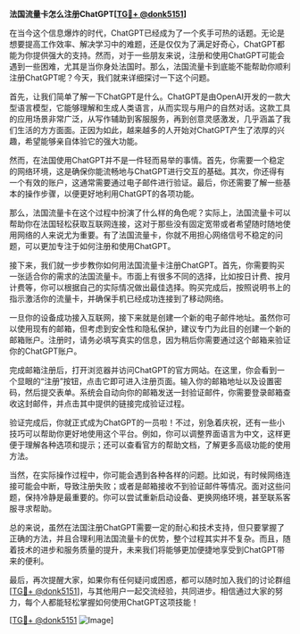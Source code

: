**法国流量卡怎么注册ChatGPT[[TG💪+ @donk5151](https://t.me/s/donk5151)]**

在当今这个信息爆炸的时代，ChatGPT已经成为了一个炙手可热的话题。无论是想要提高工作效率、解决学习中的难题，还是仅仅为了满足好奇心，ChatGPT都能为你提供强大的支持。然而，对于一些朋友来说，注册和使用ChatGPT可能会遇到一些困难，尤其是当你身处法国时。那么，法国流量卡到底能不能帮助你顺利注册ChatGPT呢？今天，我们就来详细探讨一下这个问题。

首先，让我们简单了解一下ChatGPT是什么。ChatGPT是由OpenAI开发的一款大型语言模型，它能够理解和生成人类语言，从而实现与用户的自然对话。这款工具的应用场景非常广泛，从写作辅助到客服服务，再到创意灵感激发，几乎涵盖了我们生活的方方面面。正因为如此，越来越多的人开始对ChatGPT产生了浓厚的兴趣，希望能够亲自体验它的强大功能。

然而，在法国使用ChatGPT并不是一件轻而易举的事情。首先，你需要一个稳定的网络环境，这是确保你能流畅地与ChatGPT进行交互的基础。其次，你还得有一个有效的账户，这通常需要通过电子邮件进行验证。最后，你还需要了解一些基本的操作步骤，以便更好地利用ChatGPT的各项功能。

那么，法国流量卡在这个过程中扮演了什么样的角色呢？实际上，法国流量卡可以帮助你在法国轻松获取互联网连接，这对于那些没有固定宽带或者希望随时随地使用网络的人来说尤为重要。有了法国流量卡，你就不用担心网络信号不稳定的问题，可以更加专注于如何注册和使用ChatGPT。

接下来，我们就一步步教你如何用法国流量卡注册ChatGPT。首先，你需要购买一张适合你的需求的法国流量卡。市面上有很多不同的选择，比如按日计费、按月计费等，你可以根据自己的实际情况做出最佳选择。购买完成后，按照说明书上的指示激活你的流量卡，并确保手机已经成功连接到了移动网络。

一旦你的设备成功接入互联网，接下来就是创建一个新的电子邮件地址。虽然你可以使用现有的邮箱，但考虑到安全性和隐私保护，建议专门为此目的创建一个新的邮箱账户。注册时，请务必填写真实的信息，因为稍后你需要通过这个邮箱来验证你的ChatGPT账户。

完成邮箱注册后，打开浏览器并访问ChatGPT的官方网站。在这里，你会看到一个显眼的“注册”按钮，点击它即可进入注册页面。输入你的邮箱地址以及设置密码，然后提交表单。系统会自动向你的邮箱发送一封验证邮件，你需要登录邮箱查收这封邮件，并点击其中提供的链接完成验证过程。

验证完成后，你就正式成为ChatGPT的一员啦！不过，别急着庆祝，还有一些小技巧可以帮助你更好地使用这个平台。例如，你可以调整界面语言为中文，这样更便于理解各种选项和提示；还可以查看官方的帮助文档，了解更多高级功能的使用方法。

当然，在实际操作过程中，你可能会遇到各种各样的问题。比如说，有时候网络连接可能会中断，导致注册失败；或者是邮箱接收不到验证邮件等情况。面对这些问题，保持冷静是最重要的。你可以尝试重新启动设备、更换网络环境，甚至联系客服寻求帮助。

总的来说，虽然在法国注册ChatGPT需要一定的耐心和技术支持，但只要掌握了正确的方法，并且合理利用法国流量卡的优势，整个过程其实并不复杂。而且，随着技术的进步和服务质量的提升，未来我们将能够更加便捷地享受到ChatGPT带来的便利。

最后，再次提醒大家，如果你有任何疑问或困惑，都可以随时加入我们的讨论群组[[TG💪+ @donk5151](https://t.me/s/donk5151)]，与其他用户一起交流经验，共同进步。相信通过大家的努力，每个人都能轻松掌握如何使用ChatGPT这项技能！

[[TG💪+ @donk5151](https://t.me/s/donk5151) ![Image](https://i.postimg.cc/rwNCRYN7/Snipaste-2025-04-30-17-27-05.png)]